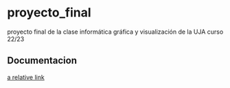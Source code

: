# proyecto_final
proyecto final de la clase informática gráfica y visualización de la UJA curso 22/23

## Documentacion
[a relative link](Documentacion.pdf)
